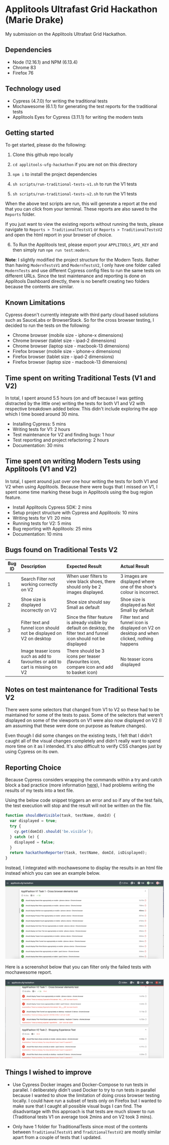 # Applitools Ultrafast Grid Hackathon (Marie Drake)

My submission on the Applitools Ultrafast Grid Hackathon.

## Dependencies

- Node (12.16.1) and NPM (6.13.4)
- Chrome 83
- Firefox 76

## Technology used

- Cypress (4.7.0) for writing the traditional tests
- Mochawesome (6.1.1) for generating the test reports for the traditional tests
- Applitools Eyes for Cypress (3.11.1) for writing the modern tests

## Getting started

To get started, please do the following:

1. Clone this github repo locally

2. `cd applitools-ufg-hackathon` if you are not on this directory

3. `npm i` to install the project dependencies

4. `sh scripts/run-traditional-tests-v1.sh` to run the V1 tests

5. `sh scripts/run-traditional-tests-v2.sh` to run the V1 tests

When the above test scripts are run, this will generate a report at the end that you can click from your terminal. These reports are also saved to the `Reports` folder.

If you just want to view the existing reports without running the tests, please navigate to `Reports > TraditionalTestsV1` or `Reports > TraditionalTestsV2` and open the html report in your browser of choice.

6. To Run the Applitools test, please export your `APPLITOOLS_API_KEY` and then simply run `npm run test:modern`.

<b>Note</b>: I slightly modified the project structure for the Modern Tests. Rather than having `ModernTestsV1` and `ModernTestsV2`, I only have one folder called `ModernTests` and use different Cypress config files to run the same tests on different URLs. Since the test maintenance and reporting is done on Applitools Dashboard directly, there is no benefit creating two folders because the contents are similar.

## Known Limitations

Cypress doesn't currently integrate with third party cloud based solutions such as SauceLabs or BrowserStack. So for the cross browser testing, I decided to run the tests on the following:

- Chrome browser (mobile size - iphone-x dimensions)
- Chrome browser (tablet size - ipad-2 dimensions)
- Chrome browser (laptop size - macbook-13 dimensions)
- Firefox browser (mobile size - iphone-x dimensions)
- Firefox browser (tablet size - ipad-2 dimensions)
- Firefox browser (laptop size - macbook-13 dimensions)

## Time spent on writing Traditional Tests (V1 and V2)

In total, I spent around 5.5 hours (on and off because I was getting distracted by the little one) writing the tests for both V1 and V2 with respective breakdown added below. This didn't include exploring the app which I time boxed around 30 mins.

- Installing Cypress: 5 mins
- Writing tests for V1: 2 hours
- Test maintenance for V2 and finding bugs: 1 hour
- Test reporting and project refactoring: 2 hours
- Documentation: 30 mins

## Time spent on writing Modern Tests using Applitools (V1 and V2)

In total, I spent around just over one hour writing the tests for both V1 and V2 when using Applitools. Because there were bugs that I missed on V1, I spent some time marking these bugs in Applitools using the bug region feature.

- Install Applitools Cypress SDK: 2 mins
- Setup project structure with Cypress and Applitools: 10 mins
- Writing tests for V1: 20 mins
- Running tests for V2: 5 mins
- Bug reporting with Applitools: 25 mins
- Documentation: 10 mins

## Bugs found on Traditional Tests V2

| Bug ID | Description                                                                  | Expected Result                                                                                                            | Actual Result                                                                               |
| ------ | :--------------------------------------------------------------------------- | :------------------------------------------------------------------------------------------------------------------------- | :------------------------------------------------------------------------------------------ |
| 1      | Search Filter not working correctly on V2                                    | When user filters to view black shoes, there should only be 2 images displayed.                                            | 3 images are displayed where one of the shoe's colour is incorrect.                         |
| 2      | Shoe size is displayed incorrectly on V2                                     | Shoe size should say Small as default                                                                                      | Shoe size is displayed as Not Small by default                                              |
| 3      | Filter text and funnel icon should not be displayed on V2 on desktop         | Since the filter feature is already visible by default on desktop, the filter text and funnel icon should not be displayed | Filter text and funnel icon is displayed on V2 on desktop and when clicked, nothing happens |
| 4      | Image teaser icons such as add to favourites or add to cart is missing on V2 | There should be 3 icons per teaser (favourites icon, compare icon and add to basket icon)                                  | No teaser icons displayed                                                                   |

## Notes on test maintenance for Traditional Tests V2

There were some selectors that changed from V1 to V2 so these had to be maintained for some of the tests to pass. Some of the selectors that weren't displayed on some of the viewports on V1 were also now displayed on V2 (I am assuming that these were done on purpose as feature changes).

Even though I did some changes on the existing tests, I felt that I didn't caught all of the visual changes completely and didn't really want to spend more time on it as I intended. It's also difficult to verify CSS changes just by using Cypress on its own.

## Reporting Choice

Because Cypress considers wrapping the commands within a try and catch block a bad practice (more information [here](https://docs.cypress.io/guides/core-concepts/conditional-testing.html#Error-Recovery)), I had problems writing the results of my tests into a text file.

Using the below code snippet triggers an error and so if any of the test fails, the test execution will stop and the result will not be written on the file.

```js
function shouldBeVisible(task, testName, domId) {
  var displayed = true;
  try {
    cy.get(domId).should('be.visible');
  } catch (e) {
    displayed = false;
  }
  return hackathonReporter(task, testName, domId, isDisplayed);
}
```

Instead, I integrated with mochawesome to display the results in an html file instead which you can see an example below.

![image](images/example-report-screenshot.png)

Here is a screenshot below that you can filter only the failed tests with mochawesome report.

![image](images/example-report-only-errors.png)

## Things I wished to improve

- Use Cypress Docker images and Docker-Compose to run tests in parallel. I deliberately didn't used Docker to try to run tests in parallel because I wanted to show the limitation of doing cross browser testing locally. I could have run a subset of tests only on Firefox but I wanted to make sure that I caught all possible visual bugs I can find. The disadvantage with this approach is that tests are much slower to run (Traditional tests V1 on average took 2mins and on V2 took 3 mins).

- Only have 1 folder for TraditionalTests since most of the contents between `TraditionalTestsV1` and `TraditionalTestsV2` are mostly similar apart from a couple of tests that I updated.
